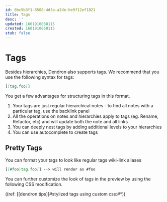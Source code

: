 ```yaml
---
id: 8bc9b3f1-8508-4d3a-a2de-be9f12ef1821
title: Tags
desc: ''
updated: 1601910058115
created: 1601910058115
stub: false
---
```


# Tags

Besides hierarchies, Dendron also supports tags. We recommend that you use the following syntax for tags:

```md
[[tag.foo]]
```

You get a few advantages for structuring tags in this format.

1. Your tags are just regular hierarchical notes - to find all notes with a particular tag, use the backlink panel
2. All the operations on notes and hierarchies apply to tags (eg. Rename, Refactor, etc) and will update both the note and all links 
3. You can deeply nest tags by adding additional levels to your hierarchies
4. You can use autocomplete to create tags


## Pretty Tags

You can format your tags to look like regular tags wiki-link aliases

```md
[[#foo|tag.foo]] --> will render as #foo
```

You can further customize the look of tags in the preview by using the following CSS modification.

((ref: [[dendron.tips]]#stylized tags using custom css:#*))